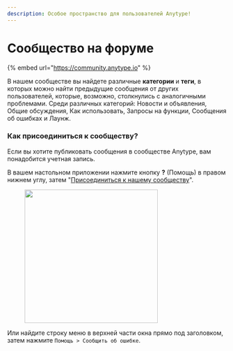 ```yaml
---
description: Особое пространство для пользователей Anytype!
---
```


# Сообщество на форуме

{% embed url="https://community.anytype.io" %}

В нашем сообществе вы найдете различные **категории** и **теги**, в которых можно найти предыдущие сообщения от других пользователей, которые, возможно, столкнулись с аналогичными проблемами. Среди различных категорий: Новости и объявления, Общие обсуждения, Как использовать, Запросы на функции, Сообщения об ошибках и Лаунж.

### Как присоединиться к сообществу?

Если вы хотите публиковать сообщения в сообществе Anytype, вам понадобится учетная запись.

В вашем настольном приложении нажмите кнопку **?** (Помощь) в правом нижнем углу, затем "[Присоединиться к нашему сообществу](https://community.anytype.io/invites/sig5xTU4ZZ)".

<figure><img src="../../.gitbook/assets/Screenshot 2023-08-23 at 17.42.16.png" alt="" width="306"><figcaption></figcaption></figure>

Или найдите строку меню в верхней части окна прямо под заголовком, затем нажмите `Помощь > Сообщить об ошибке`.

<figure><img src="../../.gitbook/assets/image (45).png" alt=""><figcaption></figcaption></figure>
